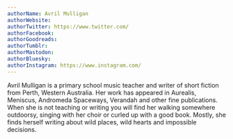 ```yaml
---
authorName: Avril Mulligan
authorWebsite: 
authorTwitter: https://www.twitter.com/
authorFacebook: 
authorGoodreads: 
authorTumblr: 
authorMastodon: 
authorBluesky: 
authorInstagram: https://www.instagram.com/
---
```

Avril Mulligan is a primary school music teacher and writer of short fiction from Perth, Western Australia. Her work has appeared in Aurealis, Meniscus, Andromeda Spaceways, Verandah and other fine publications. When she is not teaching or writing you will find her walking somewhere outdoorsy, singing with her choir or curled up with a good book. Mostly, she finds herself writing about wild places, wild hearts and impossible decisions.